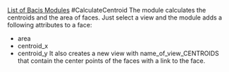 [List of Bacis Modules](List_of_Basic_Modules.md)
#CalculateCentroid
The module calculates the centroids and the area of faces. Just select a view and the module adds a following attributes to a face:
- area
- centroid_x
- centroid_y
It also creates a new view with name_of_view_CENTROIDS that contain the center points of the faces with a link to the face.